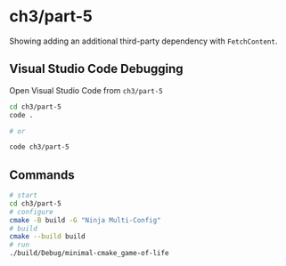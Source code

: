 # ch3/part-5

Showing adding an additional third-party dependency with `FetchContent`.

## Visual Studio Code Debugging

Open Visual Studio Code from `ch3/part-5`

```bash
cd ch3/part-5
code .

# or

code ch3/part-5
```

## Commands

```bash
# start
cd ch3/part-5
# configure
cmake -B build -G "Ninja Multi-Config"
# build
cmake --build build
# run
./build/Debug/minimal-cmake_game-of-life
```
